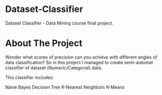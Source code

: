 # Dataset-Classifier
Dataset Classifier - Data Mining course final project.


# About The Project
Wonder what scores of precision can you achieve with different angles of data classification? So in this project I managed to create semi-automat classifier of dataset (Numeric/Categorial) data.

This classifier includes:

Naive Bayes
Decision Tree
K-Nearest Neighbors
K-Means
